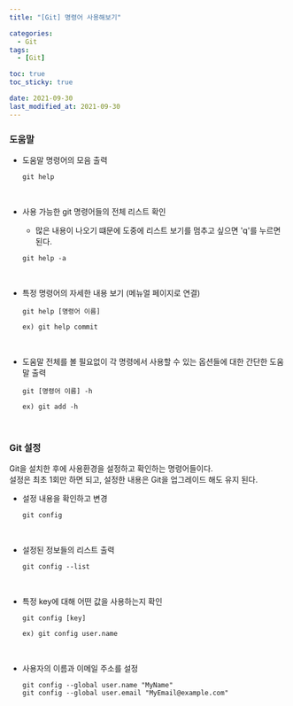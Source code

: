 ```yaml
---
title: "[Git] 명령어 사용해보기"

categories:
  - Git
tags:
  - [Git]

toc: true
toc_sticky: true

date: 2021-09-30
last_modified_at: 2021-09-30
---
```



### 도움말

  - 도움말 명령어의 모음 출력
    ```
    git help
    ```
  <br>

  - 사용 가능한 git 명령어들의 전체 리스트 확인
    - 많은 내용이 나오기 떄문에 도중에 리스트 보기를 멈추고 싶으면 'q'를 누르면 된다.

    ```
    git help -a
    ```

  <br>
  
  - 특정 명령어의 자세한 내용 보기 (메뉴얼 페이지로 연결)
    ```
    git help [명령어 이름]

    ex) git help commit
    ```

    <br>
  
  - 도움말 전체를 볼 필요없이 각 명령에서 사용할 수 있는 옵션들에 대한 간단한 도움말 출력
    ```
    git [명령어 이름] -h

    ex) git add -h
    ```


<br>


### Git 설정

Git을 설치한 후에 사용환경을 설정하고 확인하는 명령어들이다.
<br>
설정은 최초 1회만 하면 되고, 설정한 내용은 Git을 업그레이드 해도 유지 된다.

  - 설정 내용을 확인하고 변경
    ```
    git config
    ```

  <br>

  - 설정된 정보들의 리스트 출력
    ```
    git config --list
    ```

  <br>

  - 특정 key에 대해 어떤 값을 사용하는지 확인
    ```
    git config [key]

    ex) git config user.name
    ```

  <br>

  - 사용자의 이름과 이메일 주소를 설정
    ```
    git config --global user.name "MyName"
    git config --global user.email "MyEmail@example.com"
    ```

<br>








